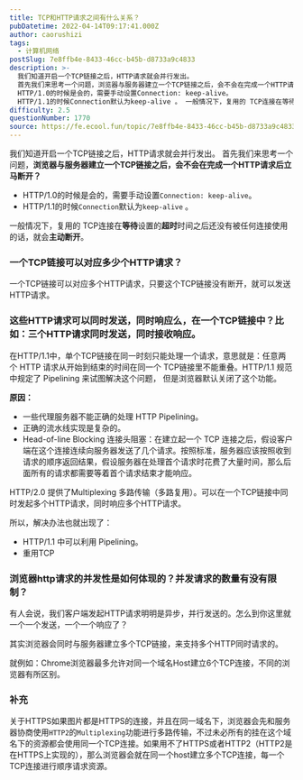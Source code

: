 ```yaml
---
title: TCP和HTTP请求之间有什么关系？
pubDatetime: 2022-04-14T09:17:41.000Z
author: caorushizi
tags:
  - 计算机网络
postSlug: 7e8ffb4e-8433-46cc-b45b-d8733a9c4833
description: >-
  我们知道开启一个TCP链接之后，HTTP请求就会并行发出。
  首先我们来思考一个问题，浏览器与服务器建立一个TCP链接之后，会不会在完成一个HTTP请求后立马断开？
  HTTP/1.0的时候是会的，需要手动设置Connection: keep-alive。
  HTTP/1.1的时候Connection默认为keep-alive 。 一般情况下，复用的 TCP连接在等待设置的超时时间之后还没有被任何连接使
difficulty: 2.5
questionNumber: 1770
source: https://fe.ecool.fun/topic/7e8ffb4e-8433-46cc-b45b-d8733a9c4833
---
```


我们知道开启一个TCP链接之后，HTTP请求就会并行发出。
首先我们来思考一个问题，**浏览器与服务器建立一个TCP链接之后，会不会在完成一个HTTP请求后立马断开？**

- HTTP/1.0的时候是会的，需要手动设置`Connection: keep-alive`。
- HTTP/1.1的时候`Connection`默认为`keep-alive` 。

一般情况下，复用的 TCP连接在**等待**设置的**超时**时间之后还没有被任何连接使用的话，就会**主动断开**。

### 一个TCP链接可以对应多少个HTTP请求？

一个TCP链接可以对应多个HTTP请求，只要这个TCP链接没有断开，就可以发送HTTP请求。

### 这些HTTP请求可以同时发送，同时响应么，在一个TCP链接中？比如：三个HTTP请求同时发送，同时接收响应。

在HTTP/1.1中，单个TCP链接在同一时刻只能处理一个请求，意思就是：任意两个 HTTP 请求从开始到结束的时间在同一个 TCP链接里不能重叠。HTTP/1.1 规范中规定了 Pipelining 来试图解决这个问题， 但是浏览器默认关闭了这个功能。

**原因：**

- 一些代理服务器不能正确的处理 HTTP Pipelining。
- 正确的流水线实现是复杂的。
- Head-of-line Blocking 连接头阻塞：在建立起一个 TCP 连接之后，假设客户端在这个连接连续向服务器发送了几个请求。按照标准，服务器应该按照收到请求的顺序返回结果，假设服务器在处理首个请求时花费了大量时间，那么后面所有的请求都需要等着首个请求结束才能响应。

HTTP/2.0 提供了Multiplexing 多路传输（多路复用）。可以在一个TCP链接中同时发起多个HTTP请求，同时响应多个HTTP请求。

所以，解决办法也就出现了：

- HTTP/1.1 中可以利用 Pipelining。
- 重用TCP

### 浏览器http请求的并发性是如何体现的？并发请求的数量有没有限制？

有人会说，我们客户端发起HTTP请求明明是异步，并行发送的。怎么到你这里就一个一个发送，一个一个响应了？

其实浏览器会同时与服务器建立多个TCP链接，来支持多个HTTP同时请求的。

就例如：Chrome浏览器最多允许对同一个域名Host建立6个TCP连接，不同的浏览器有所区别。

### 补充

关于HTTPS如果图片都是HTTPS的连接，并且在同一域名下，浏览器会先和服务器协商使用`HTTP2`的`Multiplexing`功能进行多路传输，不过未必所有的挂在这个域名下的资源都会使用同一个TCP连接。如果用不了HTTPS或者HTTP2（HTTP2是在HTTPS上实现的），那么浏览器会就在同一个host建立多个TCP连接，每一个TCP连接进行顺序请求资源。
